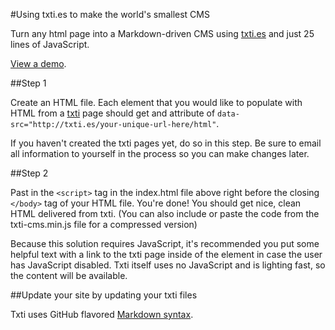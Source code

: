 #Using txti.es to make the world's smallest CMS

Turn any html page into a Markdown-driven CMS using [txti.es](http://txti.es) and just 25 lines of JavaScript. 

[View a demo](http://barrytsmith.com/lab/txti-cms/).

##Step 1

Create an HTML file. Each element that you would like to populate with HTML from a [txti](http://txti.es) page should get and attribute of `data-src="http://txti.es/your-unique-url-here/html"`.

If you haven't created the txti pages yet, do so in this step. Be sure to email all information to yourself in the process so you can make changes later.

##Step 2

Past in the `<script>` tag in the index.html file above right before the closing `</body>` tag of your HTML file. You're done! You should get nice, clean HTML delivered from txti. (You can also include or paste the code from the txti-cms.min.js file for a compressed version)

Because this solution requires JavaScript, it's recommended you put some helpful text with a link to the txti page inside of the element in case the user has JavaScript disabled. Txti itself uses no JavaScript and is lighting fast, so the content will be available.

##Update your site by updating your txti files 

Txti uses GitHub flavored [Markdown syntax](http://txti.es/how).
